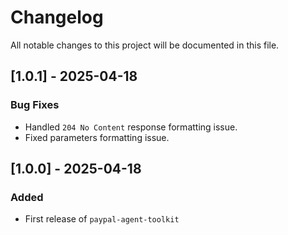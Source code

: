 # Changelog

All notable changes to this project will be documented in this file.

## [1.0.1] - 2025-04-18
### Bug Fixes
- Handled `204 No Content` response formatting issue.
- Fixed parameters formatting issue.

## [1.0.0] - 2025-04-18
### Added
- First release of `paypal-agent-toolkit`
